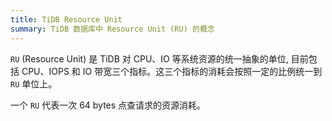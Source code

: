 ```yaml
---
title: TiDB Resource Unit
summary: TiDB 数据库中 Resource Unit (RU) 的概念
---
```

`RU` (Resource Unit) 是 TiDB 对 CPU、IO 等系统资源的统一抽象的单位, 目前包括 CPU、IOPS 和 IO 带宽三个指标。这三个指标的消耗会按照一定的比例统一到 `RU` 单位上。

一个 `RU` 代表一次 64 bytes 点查请求的资源消耗。